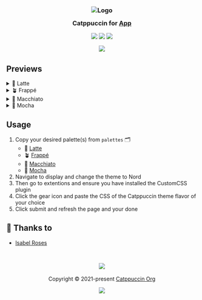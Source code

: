 <h3 align="center">
	<img src="https://raw.githubusercontent.com/catppuccin/catppuccin/main/assets/logos/exports/1544x1544_circle.png" width="100" alt="Logo"/><br/>
	<img src="https://raw.githubusercontent.com/catppuccin/catppuccin/main/assets/misc/transparent.png" height="30" width="0px"/>
	Catppuccin for <a href="https://github.com/catppuccin/template">App</a>
	<img src="https://raw.githubusercontent.com/catppuccin/catppuccin/main/assets/misc/transparent.png" height="30" width="0px"/>
</h3>

<p align="center">
	<a href="https://github.com/isabelroses/freshrss/stargazers"><img src="https://img.shields.io/github/stars/catppuccin/template?colorA=363a4f&colorB=b7bdf8&style=for-the-badge"></a>
	<a href="https://github.com/isabelroses/freshrss/issues"><img src="https://img.shields.io/github/issues/catppuccin/template?colorA=363a4f&colorB=f5a97f&style=for-the-badge"></a>
	<a href="https://github.com/isabelroses/freshrss/contributors"><img src="https://img.shields.io/github/contributors/catppuccin/template?colorA=363a4f&colorB=a6da95&style=for-the-badge"></a>
</p>

<p align="center">
	<img src="https://raw.githubusercontent.com/catppuccin/catppuccin/main/assets/previews/preview.webp"/>
</p>

## Previews

<details>
<summary>🌻 Latte</summary>
<img src="https://raw.githubusercontent.com/isabelroses/freshrss/main/assets/latte.png"/>
</details>
<details>
<summary>🪴 Frappé</summary>
<img src="https://raw.githubusercontent.com/isabelroses/freshrss/main/assets/frappe.png"/>
</details>
<details>
<summary>🌺 Macchiato</summary>
<img src="https://raw.githubusercontent.com/isabelroses/freshrss/main/assets/macchiato.png"/>
</details>
<details>
<summary>🌿 Mocha</summary>
<img src="https://raw.githubusercontent.com/isabelroses/freshrss/main/assets/mocha.png"/>
</details>

## Usage

1. Copy your desired palette(s) from `palettes` 🗂️
   - 🌻 [Latte](palettes/latte.css)
   - 🪴 [Frappé](palettes/frappe.css)
   - 🌺 [Macchiato](palettes/macchiato.css)
   - 🌿 [Mocha](palettes/mocha.css)
2. Navigate to display and change the theme to Nord
3. Then go to extentions and ensure you have installed the CustomCSS plugin
4. Click the gear icon and paste the CSS of the Catppuccin theme flavor of your choice
5. Click submit and refresh the page and your done

## 💝 Thanks to

- [Isabel Roses](https://github.com/isabelroses)

&nbsp;

<p align="center">
	<img src="https://raw.githubusercontent.com/catppuccin/catppuccin/main/assets/footers/gray0_ctp_on_line.svg?sanitize=true" />
</p>

<p align="center">
	Copyright &copy; 2021-present <a href="https://github.com/catppuccin" target="_blank">Catppuccin Org</a>
</p>

<p align="center">
	<a href="https://github.com/catppuccin/catppuccin/blob/main/LICENSE"><img src="https://img.shields.io/static/v1.svg?style=for-the-badge&label=License&message=MIT&logoColor=d9e0ee&colorA=363a4f&colorB=b7bdf8"/></a>
</p>
